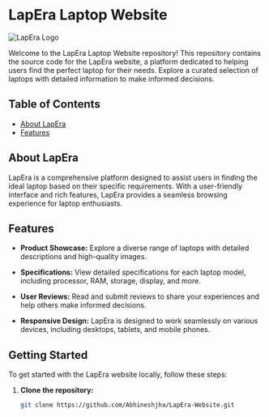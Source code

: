 # LapEra Laptop Website

![LapEra Logo](/LapEra/images/logo1.png)

Welcome to the LapEra Laptop Website repository! This repository contains the source code for the LapEra website, a platform dedicated to helping users find the perfect laptop for their needs. Explore a curated selection of laptops with detailed information to make informed decisions.

## Table of Contents

- [About LapEra](#about-lapera)
- [Features](#features)


## About LapEra

LapEra is a comprehensive platform designed to assist users in finding the ideal laptop based on their specific requirements. With a user-friendly interface and rich features, LapEra provides a seamless browsing experience for laptop enthusiasts.

## Features

- **Product Showcase:** Explore a diverse range of laptops with detailed descriptions and high-quality images.

- **Specifications:** View detailed specifications for each laptop model, including processor, RAM, storage, display, and more.

- **User Reviews:** Read and submit reviews to share your experiences and help others make informed decisions.

- **Responsive Design:** LapEra is designed to work seamlessly on various devices, including desktops, tablets, and mobile phones.

## Getting Started

To get started with the LapEra website locally, follow these steps:

1. **Clone the repository:**
   ```bash
   git clone https://github.com/Abhineshjha/LapEra-Website.git

